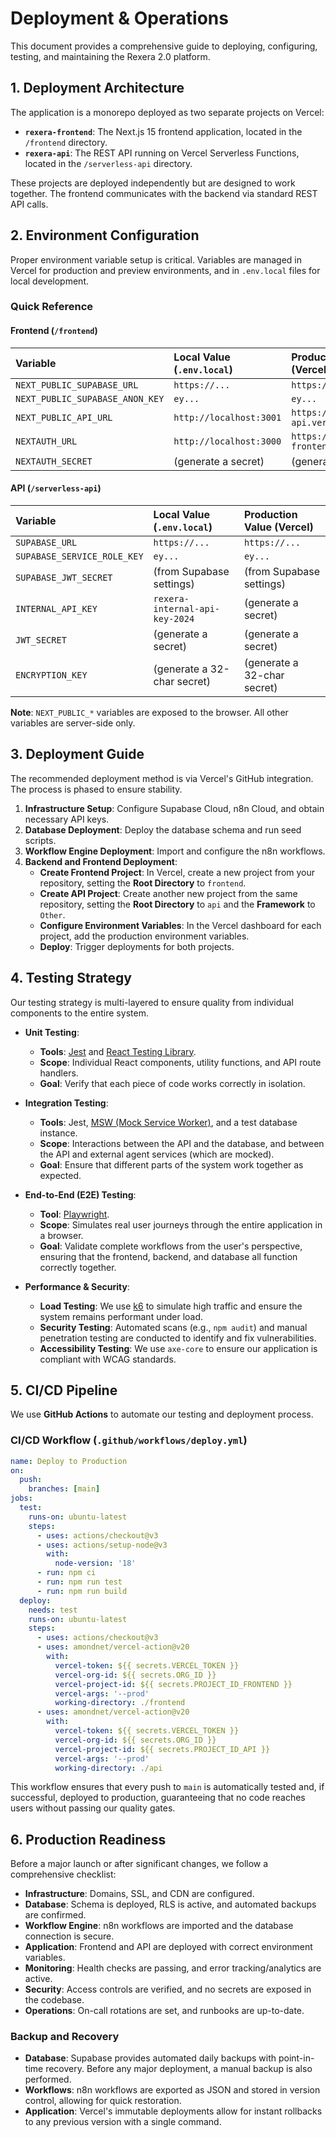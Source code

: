 # Deployment & Operations

This document provides a comprehensive guide to deploying, configuring, testing, and maintaining the Rexera 2.0 platform.

## 1. Deployment Architecture

The application is a monorepo deployed as two separate projects on Vercel:

*   **`rexera-frontend`**: The Next.js 15 frontend application, located in the `/frontend` directory.
*   **`rexera-api`**: The REST API running on Vercel Serverless Functions, located in the `/serverless-api` directory.

These projects are deployed independently but are designed to work together. The frontend communicates with the backend via standard REST API calls.

## 2. Environment Configuration

Proper environment variable setup is critical. Variables are managed in Vercel for production and preview environments, and in `.env.local` files for local development.

### Quick Reference

#### Frontend (`/frontend`)

| Variable | Local Value (`.env.local`) | Production Value (Vercel) |
| :--- | :--- | :--- |
| `NEXT_PUBLIC_SUPABASE_URL` | `https://...` | `https://...` |
| `NEXT_PUBLIC_SUPABASE_ANON_KEY` | `ey...` | `ey...` |
| `NEXT_PUBLIC_API_URL` | `http://localhost:3001` | `https://rexera-api.vercel.app` |
| `NEXTAUTH_URL` | `http://localhost:3000` | `https://rexera-frontend.vercel.app` |
| `NEXTAUTH_SECRET` | (generate a secret) | (generate a secret) |

#### API (`/serverless-api`)

| Variable | Local Value (`.env.local`) | Production Value (Vercel) |
| :--- | :--- | :--- |
| `SUPABASE_URL` | `https://...` | `https://...` |
| `SUPABASE_SERVICE_ROLE_KEY` | `ey...` | `ey...` |
| `SUPABASE_JWT_SECRET` | (from Supabase settings) | (from Supabase settings) |
| `INTERNAL_API_KEY` | `rexera-internal-api-key-2024` | (generate a secret) |
| `JWT_SECRET` | (generate a secret) | (generate a secret) |
| `ENCRYPTION_KEY` | (generate a 32-char secret) | (generate a 32-char secret) |

**Note**: `NEXT_PUBLIC_*` variables are exposed to the browser. All other variables are server-side only.

## 3. Deployment Guide

The recommended deployment method is via Vercel's GitHub integration. The process is phased to ensure stability.

1.  **Infrastructure Setup**: Configure Supabase Cloud, n8n Cloud, and obtain necessary API keys.
2.  **Database Deployment**: Deploy the database schema and run seed scripts.
3.  **Workflow Engine Deployment**: Import and configure the n8n workflows.
4.  **Backend and Frontend Deployment**:
    *   **Create Frontend Project**: In Vercel, create a new project from your repository, setting the **Root Directory** to `frontend`.
    *   **Create API Project**: Create another new project from the same repository, setting the **Root Directory** to `api` and the **Framework** to `Other`.
    *   **Configure Environment Variables**: In the Vercel dashboard for each project, add the production environment variables.
    *   **Deploy**: Trigger deployments for both projects.

## 4. Testing Strategy

Our testing strategy is multi-layered to ensure quality from individual components to the entire system.

*   **Unit Testing**:
    *   **Tools**: [Jest](https://jestjs.io/) and [React Testing Library](https://testing-library.com/docs/react-testing-library/intro/).
    *   **Scope**: Individual React components, utility functions, and API route handlers.
    *   **Goal**: Verify that each piece of code works correctly in isolation.

*   **Integration Testing**:
    *   **Tools**: Jest, [MSW (Mock Service Worker)](https://mswjs.io/), and a test database instance.
    *   **Scope**: Interactions between the API and the database, and between the API and external agent services (which are mocked).
    *   **Goal**: Ensure that different parts of the system work together as expected.

*   **End-to-End (E2E) Testing**:
    *   **Tool**: [Playwright](https://playwright.dev/).
    *   **Scope**: Simulates real user journeys through the entire application in a browser.
    *   **Goal**: Validate complete workflows from the user's perspective, ensuring that the frontend, backend, and database all function correctly together.

*   **Performance & Security**:
    *   **Load Testing**: We use [k6](https://k6.io/) to simulate high traffic and ensure the system remains performant under load.
    *   **Security Testing**: Automated scans (e.g., `npm audit`) and manual penetration testing are conducted to identify and fix vulnerabilities.
    *   **Accessibility Testing**: We use `axe-core` to ensure our application is compliant with WCAG standards.

## 5. CI/CD Pipeline

We use **GitHub Actions** to automate our testing and deployment process.

### CI/CD Workflow (`.github/workflows/deploy.yml`)

```yaml
name: Deploy to Production
on:
  push:
    branches: [main]
jobs:
  test:
    runs-on: ubuntu-latest
    steps:
      - uses: actions/checkout@v3
      - uses: actions/setup-node@v3
        with:
          node-version: '18'
      - run: npm ci
      - run: npm run test
      - run: npm run build
  deploy:
    needs: test
    runs-on: ubuntu-latest
    steps:
      - uses: actions/checkout@v3
      - uses: amondnet/vercel-action@v20
        with:
          vercel-token: ${{ secrets.VERCEL_TOKEN }}
          vercel-org-id: ${{ secrets.ORG_ID }}
          vercel-project-id: ${{ secrets.PROJECT_ID_FRONTEND }}
          vercel-args: '--prod'
          working-directory: ./frontend
      - uses: amondnet/vercel-action@v20
        with:
          vercel-token: ${{ secrets.VERCEL_TOKEN }}
          vercel-org-id: ${{ secrets.ORG_ID }}
          vercel-project-id: ${{ secrets.PROJECT_ID_API }}
          vercel-args: '--prod'
          working-directory: ./api
```

This workflow ensures that every push to `main` is automatically tested and, if successful, deployed to production, guaranteeing that no code reaches users without passing our quality gates.

## 6. Production Readiness

Before a major launch or after significant changes, we follow a comprehensive checklist:

*   **Infrastructure**: Domains, SSL, and CDN are configured.
*   **Database**: Schema is deployed, RLS is active, and automated backups are confirmed.
*   **Workflow Engine**: n8n workflows are imported and the database connection is secure.
*   **Application**: Frontend and API are deployed with correct environment variables.
*   **Monitoring**: Health checks are passing, and error tracking/analytics are active.
*   **Security**: Access controls are verified, and no secrets are exposed in the codebase.
*   **Operations**: On-call rotations are set, and runbooks are up-to-date.

### Backup and Recovery

*   **Database**: Supabase provides automated daily backups with point-in-time recovery. Before any major deployment, a manual backup is also performed.
*   **Workflows**: n8n workflows are exported as JSON and stored in version control, allowing for quick restoration.
*   **Application**: Vercel's immutable deployments allow for instant rollbacks to any previous version with a single command.